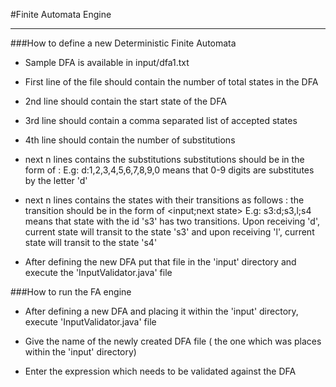 #Finite Automata Engine
____________________________

###How to define a new Deterministic Finite Automata

* Sample DFA is available in input/dfa1.txt

* First line of the file should contain the number of total states in the DFA

* 2nd line should contain the start state of the DFA

* 3rd line should contain a comma separated list of accepted states

* 4th line should contain the number of substitutions

* next n lines contains the substitutions
substitutions should be in the form of
<character which is used as substitute>:<comma separated list of characters which should be substituted>
E.g: d:1,2,3,4,5,6,7,8,9,0 means that 0-9 digits are substitutes by the letter 'd'

* next n lines contains the states with their transitions as follows
<state id>:<comma separated list of transitions>
the transition should be in the form of
<input;next state>
E.g:  s3:d;s3,l;s4 means that state with the id 's3' has two transitions. Upon receiving 'd',
current state will transit to the state 's3' and upon receiving 'l', current state will transit to
the state 's4'

* After defining the new DFA put that file in the 'input' directory and execute the 'InputValidator.java' file

###How to run the FA engine

* After defining a new DFA and placing it within the 'input' directory, execute 'InputValidator.java' file

* Give the name of the newly created DFA file ( the one which was places within the 'input' directory)

* Enter the expression which needs to be validated against the DFA
